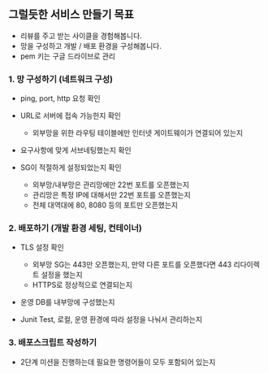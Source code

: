 ## 그럴듯한 서비스 만들기 목표 

- 리뷰를 주고 받는 사이클을 경험해봅니다.
- 망을 구성하고 개발 / 배포 환경을 구성해봅니다.
- pem 키는 구글 드라이브로 관리

### 1. 망 구성하기 (네트워크 구성)

- ping, port, http 요청 확인

- URL로 서버에 접속 가능한지 확인
    - 외부망을 위한 라우팅 테이블에만 인터넷 게이트웨이가 연결되어 있는지

- 요구사항에 맞게 서브네팅했는지 확인

- SG이 적절하게 설정되었는지 확인
    - 외부망/내부망은 관리망에만 22번 포트를 오픈했는지
    - 관리망은 특정 IP에 대해서만 22번 포트를 오픈했는지
    - 전체 대역대에 80, 8080 등의 포트만 오픈했는지


### 2. 배포하기 (개발 환경 세팅, 컨테이너)

- TLS 설정 확인
    - 외부망 SG는 443만 오픈했는지, 만약 다른 포트를 오픈했다면 443 리다이렉트 설정을 했는지
    - HTTPS로 정상적으로 연결되는지

- 운영 DB를 내부망에 구성했는지

- Junit Test, 로컬, 운영 환경에 따라 설정을 나눠서 관리하는지


### 3. 배포스크립트 작성하기

- 2단계 미션을 진행하는데 필요한 명령어들이 모두 포함되어 있는지

